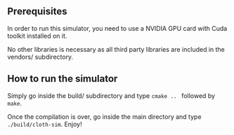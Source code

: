 ## Prerequisites

In order to run this simulator, you need to use a NVIDIA GPU card with Cuda toolkit installed on it.

No other libraries is necessary as all third party libraries are included in the vendors/ subdirectory.

## How to run the simulator

Simply go inside the build/ subdirectory and type ```cmake .. ``` followed by ```make```.

Once the compilation is over, go inside the main directory and type ```./build/cloth-sim```. Enjoy!

